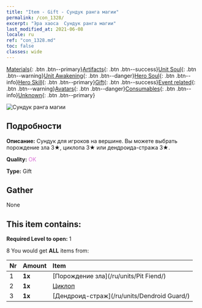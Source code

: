 ```yaml
---
title: "Item - Gift - Сундук ранга магии"
permalink: /con_1328/
excerpt: "Эра хаоса  Сундук ранга магии"
last_modified_at: 2021-06-08
locale: ru
ref: "con_1328.md"
toc: false
classes: wide
---
```

 [Materials](/ItemsRU/){: .btn .btn--primary}[Artifacts](/ItemsRU/Artifacts/){: .btn .btn--success}[Unit Soul](/ItemsRU/UnitSoul/){: .btn .btn--warning}[Unit Awakening](/ItemsRU/UnitAwakening/){: .btn .btn--danger}[Hero Soul](/ItemsRU/HeroSoul/){: .btn .btn--info}[Hero Skill](/ItemsRU/HeroSkill/){: .btn .btn--primary}[Gift](/ItemsRU/Gift/){: .btn .btn--success}[Event related](/ItemsRU/Events/){: .btn .btn--warning}[Avatars](/ItemsRU/Avatars/){: .btn .btn--danger}[Consumables](/ItemsRU/Consumables/){: .btn .btn--info}[Unknown](/ItemsRU/Unknown/){: .btn .btn--primary}

 ![Сундук ранга магии](/images/t/i_905001.png)

## Подробности
 **Описание:** Сундук для игроков на вершине. Вы можете выбрать порождение зла 3★, циклопа 3★ или дендроида-стража 3★.

 **Quality:** <span style="color: #DA70D6">OK</span>

 **Type:** Gift

## Gather

  None

## This item contains:

 **Required Level to open:** 1

 8 You would get **ALL** items  from:

  | Nr | Amount |     Item    |
  |:---|:-------|:------------|
  | 1 |  **1x** | [Порождение зла](/ru/units/Pit Fiend/) |  | 
  | 2 |  **1x** | [Циклоп](/ru/units/Cyclops/) |  | 
  | 3 |  **1x** | [Дендроид-страж](/ru/units/Dendroid Guard/) |  | 
